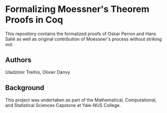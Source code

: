 # Formalizing Moessner's Theorem Proofs in Coq

This repository contains the formalized proofs of Oskar Perron and Hans Salié as well as original contribution of Moessner's process without striking out.

## Authors
Uladzimir Treihis, Olivier Danvy

## Background
This project was undertaken as part of the Mathematical, Computational, and Statistical Sciences Capstone at Yale-NUS College.
